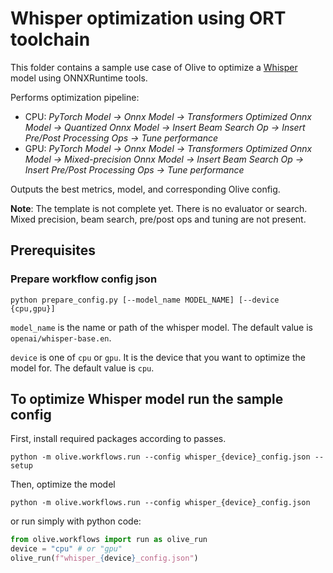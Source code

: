 # Whisper optimization using ORT toolchain
This folder contains a sample use case of Olive to optimize a [Whisper](https://huggingface.co/openai/whisper-base) model using ONNXRuntime tools.

Performs optimization pipeline:
- CPU: *PyTorch Model -> Onnx Model -> Transformers Optimized Onnx Model -> Quantized Onnx Model -> Insert Beam Search Op -> Insert Pre/Post Processing Ops -> Tune performance*
- GPU: *PyTorch Model -> Onnx Model -> Transformers Optimized Onnx Model -> Mixed-precision Onnx Model -> Insert Beam Search Op -> Insert Pre/Post Processing Ops -> Tune performance*

Outputs the best metrics, model, and corresponding Olive config.

**Note**: The template is not complete yet. There is no evaluator or search. Mixed precision, beam search, pre/post ops and tuning are not present.

## Prerequisites
### Prepare workflow config json
```
python prepare_config.py [--model_name MODEL_NAME] [--device {cpu,gpu}]
```

`model_name` is the name or path of the whisper model. The default value is `openai/whisper-base.en`.

`device` is one of `cpu` or `gpu`. It is the device that you want to optimize the model for. The default value is `cpu`.

## To optimize Whisper model run the sample config
First, install required packages according to passes.
```
python -m olive.workflows.run --config whisper_{device}_config.json --setup
```

Then, optimize the model
```
python -m olive.workflows.run --config whisper_{device}_config.json
```

or run simply with python code:

```python
from olive.workflows import run as olive_run
device = "cpu" # or "gpu"
olive_run(f"whisper_{device}_config.json")
```
